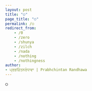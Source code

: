 ```yaml
---
layout: post
title: "੦"
page_title: "੦"
permalink: /੦
redirect_from:
    - /0
    - /zero
    - /shunya
    - /zilch
    - /nada
    - /nothing
    - /nothingness
author:
- ਪ੍ਰਭਚਿੰਤਨਰੰਧਾਵਾ | Prabhchintan Randhawa
---
```


੦